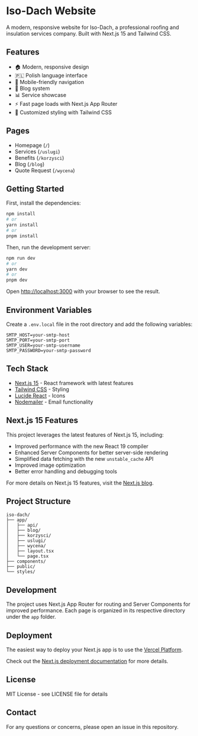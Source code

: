 # Iso-Dach Website

A modern, responsive website for Iso-Dach, a professional roofing and insulation services company. Built with Next.js 15 and Tailwind CSS.

## Features

- 🏠 Modern, responsive design
- 🇵🇱 Polish language interface
- 📱 Mobile-friendly navigation
- 📝 Blog system
- 📊 Service showcase
- ⚡ Fast page loads with Next.js App Router
- 🎨 Customized styling with Tailwind CSS

## Pages

- Homepage (`/`)
- Services (`/uslugi`)
- Benefits (`/korzysci`)
- Blog (`/blog`)
- Quote Request (`/wycena`)

## Getting Started

First, install the dependencies:

```bash
npm install
# or
yarn install
# or
pnpm install
```

Then, run the development server:

```bash
npm run dev
# or
yarn dev
# or
pnpm dev
```

Open [http://localhost:3000](http://localhost:3000) with your browser to see the result.

## Environment Variables

Create a `.env.local` file in the root directory and add the following variables:

```
SMTP_HOST=your-smtp-host
SMTP_PORT=your-smtp-port
SMTP_USER=your-smtp-username
SMTP_PASSWORD=your-smtp-password
```

## Tech Stack

- [Next.js 15](https://nextjs.org/) - React framework with latest features
- [Tailwind CSS](https://tailwindcss.com/) - Styling
- [Lucide React](https://lucide.dev/) - Icons
- [Nodemailer](https://nodemailer.com/) - Email functionality

## Next.js 15 Features

This project leverages the latest features of Next.js 15, including:

- Improved performance with the new React 19 compiler
- Enhanced Server Components for better server-side rendering
- Simplified data fetching with the new `unstable_cache` API
- Improved image optimization
- Better error handling and debugging tools

For more details on Next.js 15 features, visit the [Next.js blog](https://nextjs.org/blog).

## Project Structure

```
iso-dach/
├── app/
│   ├── api/
│   ├── blog/
│   ├── korzysci/
│   ├── uslugi/
│   ├── wycena/
│   ├── layout.tsx
│   └── page.tsx
├── components/
├── public/
└── styles/
```

## Development

The project uses Next.js App Router for routing and Server Components for improved performance. Each page is organized in its respective directory under the `app` folder.

## Deployment

The easiest way to deploy your Next.js app is to use the [Vercel Platform](https://vercel.com/new?utm_medium=default-template&filter=next.js&utm_source=create-next-app&utm_campaign=create-next-app-readme).

Check out the [Next.js deployment documentation](https://nextjs.org/docs/deployment) for more details.

## License

MIT License - see LICENSE file for details

## Contact

For any questions or concerns, please open an issue in this repository.